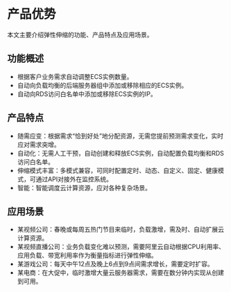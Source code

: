# 产品优势

本文主要介绍弹性伸缩的功能、产品特点及应用场景。

## 功能概述

-   根据客户业务需求自动调整ECS实例数量。
-   自动向负载均衡的后端服务器组中添加或移除相应的ECS实例。
-   自动向RDS访问白名单中添加或移除ECS实例的IP。

## 产品特点

-   随需应变：根据需求“恰到好处”地分配资源，无需您提前预测需求变化，实时应对需求突增。
-   自动化：无需人工干预，自动创建和释放ECS实例，自动配置负载均衡和RDS访问白名单。
-   伸缩模式丰富：多模式兼容，可同时配置定时、动态、自定义、固定、健康模式，可通过API对接外在监控系统。
-   智能：智能调度云计算资源，应对各种复杂场景。

## 应用场景

-   某视频公司：春晚或每周五热门节目来临时，负载激增，需及时、自动扩展云计算资源。
-   某视频直播公司：业务负载变化难以预测，需要阿里云自动根据CPU利用率、应用负载、带宽利用率作为衡量指标进行弹性伸缩。
-   某游戏公司：每天中午12点及晚上6点到9点间需求增长，需要定时扩容。
-   某电商：在大促中，临时激增大量云服务器需求，需要在数分钟内实现从创建到可用。

